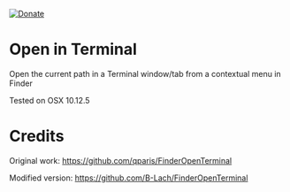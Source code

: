 [![Donate](https://img.shields.io/badge/Donate-PayPal-green.svg)](https://www.paypal.com/cgi-bin/webscr?cmd=_s-xclick&hosted_button_id=DS3ECPVGFRYCJ)

# Open in Terminal
Open the current path in a Terminal window/tab from a contextual menu in Finder

Tested on OSX 10.12.5


# Credits
Original work: https://github.com/qparis/FinderOpenTerminal

Modified version: https://github.com/B-Lach/FinderOpenTerminal
